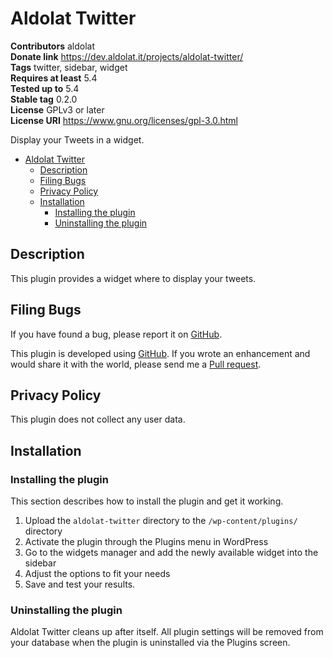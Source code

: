 # Aldolat Twitter

**Contributors** aldolat  
**Donate link** https://dev.aldolat.it/projects/aldolat-twitter/  
**Tags** twitter, sidebar, widget  
**Requires at least** 5.4  
**Tested up to** 5.4  
**Stable tag** 0.2.0  
**License** GPLv3 or later  
**License URI** https://www.gnu.org/licenses/gpl-3.0.html  

Display your Tweets in a widget.

* [Aldolat Twitter](#aldolat-twitter)
	* [Description](#description)
	* [Filing Bugs](#filing-bugs)
	* [Privacy Policy](#privacy-policy)
	* [Installation](#installation)
		* [Installing the plugin](#installing-the-plugin)
		* [Uninstalling the plugin](#uninstalling-the-plugin)

## Description

This plugin provides a widget where to display your tweets.

## Filing Bugs

If you have found a bug, please report it on [GitHub](https://github.com/aldolat/aldolat-twitter/issues).

This plugin is developed using [GitHub](https://github.com/aldolat/aldolat-twitter). If you wrote an enhancement and would share it with the world, please send me a [Pull request](https://github.com/aldolat/aldolat-twitter/pulls).

## Privacy Policy

This plugin does not collect any user data.

## Installation

### Installing the plugin

This section describes how to install the plugin and get it working.

1. Upload  the `aldolat-twitter` directory to the `/wp-content/plugins/` directory
1. Activate the plugin through the Plugins menu in WordPress
1. Go to the widgets manager and add the newly available widget into the sidebar
1. Adjust the options to fit your needs
1. Save and test your results.

### Uninstalling the plugin

Aldolat Twitter cleans up after itself. All plugin settings will be removed from your database when the plugin is uninstalled via the Plugins screen.
